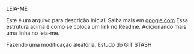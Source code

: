 LEIA-ME

Este é um arquivo para descrição inicial.
Saiba mais em [google.com](http://www.google.com)
Essa estrutura acima é como se coloca um link no Readme.
Adicionando mais uma linha no leia-me.

Fazendo uma modificação aleatória. Estudo do GIT STASH
